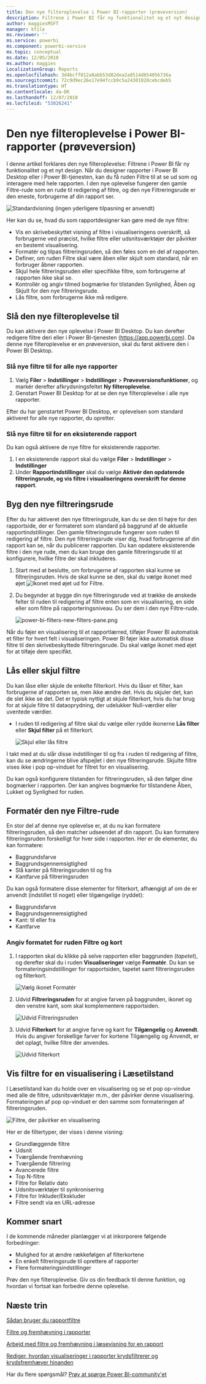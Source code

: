 ```yaml
---
title: Den nye filteroplevelse i Power BI-rapporter (prøveversion)
description: Filtrene i Power BI får ny funktionalitet og et nyt design.
author: maggiesMSFT
manager: kfile
ms.reviewer: ''
ms.service: powerbi
ms.component: powerbi-service
ms.topic: conceptual
ms.date: 12/05/2018
ms.author: maggies
LocalizationGroup: Reports
ms.openlocfilehash: 3d4bcff012a8abb53d82dea2a8514d654056736a
ms.sourcegitcommit: 72c9d9ec26e17e94fccb9c5a24301028cebcdeb5
ms.translationtype: HT
ms.contentlocale: da-DK
ms.lasthandoff: 12/07/2018
ms.locfileid: "53026241"
---
```

# <a name="the-new-filter-experience-in-power-bi-reports-preview"></a>Den nye filteroplevelse i Power BI-rapporter (prøveversion)

I denne artikel forklares den nye filteroplevelse: Filtrene i Power BI får ny funktionalitet og et nyt design. Når du designer rapporter i Power BI Desktop eller i Power BI-tjenesten, kan du få ruden Filtre til at se ud som og interagere med hele rapporten. I den nye oplevelse fungerer den gamle Filtre-rude som en rude til redigering af filtre, og den nye Filtreringsrude er den eneste, forbrugerne af din rapport ser. 
 
![Standardvisning (ingen yderligere tilpasning er anvendt)](media/power-bi-report-filter-preview/power-bi-filter-reading.png)

Her kan du se, hvad du som rapportdesigner kan gøre med de nye filtre:

- Vis en skrivebeskyttet visning af filtre i visualiseringens overskrift, så forbrugerne ved præcist, hvilke filtre eller udsnitsværktøjer der påvirker en bestemt visualisering.
- Formatér og tilpas filtreringsruden, så den føles som en del af rapporten.
- Definer, om ruden Filtre skal være åben eller skjult som standard, når en forbruger åbner rapporten.
- Skjul hele filtreringsruden eller specifikke filtre, som forbrugerne af rapporten ikke skal se.
- Kontrollér og angiv tilmed bogmærke for tilstanden Synlighed, Åben og Skjult for den nye filtreringsrude.
- Lås filtre, som forbrugerne ikke må redigere.

## <a name="turn-on-the-new-filter-experience"></a>Slå den nye filteroplevelse til 

Du kan aktivere den nye oplevelse i Power BI Desktop. Du kan derefter redigere filtre deri eller i Power BI-tjenesten (https://app.powerbi.com). Da denne nye filteroplevelse er en prøveversion, skal du først aktivere den i Power BI Desktop. 

### <a name="turn-on-new-filters-for-all-new-reports"></a>Slå nye filtre til for alle nye rapporter

1. Vælg **Filer** > **Indstillinger** > **Indstillinger** > **Prøveversionsfunktioner**, og markér derefter afkrydsningsfeltet **Ny filteroplevelse**. 
2. Genstart Power BI Desktop for at se den nye filteroplevelse i alle nye rapporter.

Efter du har genstartet Power BI Desktop, er oplevelsen som standard aktiveret for alle nye rapporter, du opretter.  

### <a name="turn-on-new-filters-for-an-existing-report"></a>Slå nye filtre til for en eksisterende rapport

Du kan også aktivere de nye filtre for eksisterende rapporter.

1. I en eksisterende rapport skal du vælge **Filer** > **Indstillinger** > **Indstillinger**
2. Under **Rapportindstillinger** skal du vælge **Aktivér den opdaterede filtreringsrude, og vis filtre i visualiseringens overskrift for denne rapport**.

## <a name="build-the-new-filter-pane"></a>Byg den nye filtreringsrude

Efter du har aktiveret den nye filtreringsrude, kan du se den til højre for den rapportside, der er formateret som standard på baggrund af de aktuelle rapportindstillinger. Den gamle filtreringsrude fungerer som ruden til redigering af filtre. Den nye filtreringsrude viser dig, hvad forbrugerne af din rapport kan se, når du publicerer rapporten. Du kan opdatere eksisterende filtre i den nye rude, men du kan bruge den gamle filtreringsrude til at konfigurere, hvilke filtre der skal inkluderes.

1. Start med at beslutte, om forbrugerne af rapporten skal kunne se filtreringsruden. Hvis de skal kunne se den, skal du vælge ikonet med øjet ![Ikonet med øjet](media/power-bi-report-filter-preview/power-bi-filter-off-eye-icon.png) ud for Filtre.

2. Du begynder at bygge din nye filtreringsrude ved at trække de ønskede felter til ruden til redigering af filtre enten som en visualisering, en side eller som filtre på rapporteringsniveau. Du ser dem i den nye Filtre-rude.

    ![power-bi-filters-new-filters-pane.png](media/power-bi-report-filter-preview/power-bi-filters-new-filters-pane.png)

Når du føjer en visualisering til et rapportlærred, tilføjer Power BI automatisk et filter for hvert felt i visualiseringen. Power BI føjer ikke automatisk disse filtre til den skrivebeskyttede filtreringsrude. Du skal vælge ikonet med øjet for at tilføje dem specifikt.

 
## <a name="lock-or-hide-filters"></a>Lås eller skjul filtre

Du kan låse eller skjule de enkelte filterkort. Hvis du låser et filter, kan forbrugerne af rapporten se, men ikke ændre det. Hvis du skjuler det, kan de slet ikke se det. Det er typisk nyttigt at skjule filterkort, hvis du har brug for at skjule filtre til dataoprydning, der udelukker Null-værdier eller uventede værdier. 

- I ruden til redigering af filtre skal du vælge eller rydde ikonerne **Lås filter** eller **Skjul filter** på et filterkort.

   ![Skjul eller lås filtre](media/power-bi-report-filter-preview/power-bi-filter-hide-lock.gif)

I takt med at du slår disse indstillinger til og fra i ruden til redigering af filtre, kan du se ændringerne blive afspejlet i den nye filtreringsrude. Skjulte filtre vises ikke i pop op-vinduet for filtret for en visualisering.

Du kan også konfigurere tilstanden for filtreringsruden, så den følger dine bogmærker i rapporten. Der kan angives bogmærke for tilstandene Åben, Lukket og Synlighed for ruden.
 
## <a name="format-the-new-filters-pane"></a>Formatér den nye Filtre-rude

En stor del af denne nye oplevelse er, at du nu kan formatere filtreringsruden, så den matcher udseendet af din rapport. Du kan formatere filtreringsruden forskelligt for hver side i rapporten. Her er de elementer, du kan formatere: 

- Baggrundsfarve
- Baggrundsgennemsigtighed
- Slå kanter på filtreringsruden til og fra
- Kantfarve på filtreringsruden

Du kan også formatere disse elementer for filterkort, afhængigt af om de er anvendt (indstillet til noget) eller tilgængelige (ryddet): 

- Baggrundsfarve
- Baggrundsgennemsigtighed
- Kant: til eller fra
- Kantfarve

### <a name="set-the-format-for-the-filters-pane-and-cards"></a>Angiv formatet for ruden Filtre og kort

1. I rapporten skal du klikke på selve rapporten eller baggrunden (*tapetet*), og derefter skal du i ruden **Visualiseringer** vælge **Formatér**. 
    Du kan se formateringsindstillinger for rapportsiden, tapetet samt filtreringsruden og filterkort.

    ![Vælg ikonet Formatér](media/power-bi-report-filter-preview/power-bi-filter-format.png)    

1. Udvid **Filtreringsruden** for at angive farven på baggrunden, ikonet og den venstre kant, som skal komplementere rapportsiden.

    ![Udvid Filtreringsruden](media/power-bi-report-filter-preview/power-bi-filter-format-pane.png)

1. Udvid **Filterkort** for at angive farve og kant for **Tilgængelig** og **Anvendt**. Hvis du angiver forskellige farver for kortene Tilgængelig og Anvendt, er det oplagt, hvilke filtre der anvendes. 
  
    ![Udvid filterkort](media/power-bi-report-filter-preview/power-bi-filter-format-card.png)

## <a name="view-filters-for-a-visual-in-reading-mode"></a>Vis filtre for en visualisering i Læsetilstand

I Læsetilstand kan du holde over en visualisering og se et pop op-vindue med alle de filtre, udsnitsværktøjer m.m., der påvirker denne visualisering. Formateringen af pop op-vinduet er den samme som formateringen af filtreringsruden. 

![Filtre, der påvirker en visualisering](media/power-bi-report-filter-preview/power-bi-filter-per-visual.png)

Her er de filtertyper, der vises i denne visning: 
- Grundlæggende filtre
- Udsnit
- Tværgående fremhævning 
- Tværgående filtrering
- Avancerede filtre
- Top N-filtre
- Filtre for Relativ dato
- Udsnitsværktøjer til synkronisering
- Filtre for Inkluder/Ekskluder
- Filtre sendt via en URL-adresse

## <a name="coming-soon"></a>Kommer snart

I de kommende måneder planlægger vi at inkorporere følgende forbedringer:
- Mulighed for at ændre rækkefølgen af filterkortene
- En enkelt filtreringsrude til oprettere af rapporter 
- Flere formateringsindstillinger

Prøv den nye filteroplevelse. Giv os din feedback til denne funktion, og hvordan vi fortsat kan forbedre denne oplevelse. 

## <a name="next-steps"></a>Næste trin
[Sådan bruger du rapportfiltre](consumer/end-user-report-filter.md)

[Filtre og fremhævning i rapporter](power-bi-reports-filters-and-highlighting.md)

[Arbejd med filtre og fremhævning i læsevisning for en rapport](consumer/end-user-reading-view.md)

[Rediger, hvordan visualiseringer i rapporter krydsfiltrerer og krydsfremhæver hinanden](consumer/end-user-interactions.md)

Har du flere spørgsmål? [Prøv at spørge Power BI-community'et](http://community.powerbi.com/)

